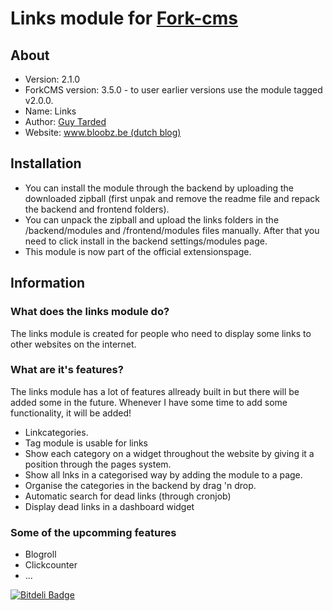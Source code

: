 # Links module for [Fork-cms](http://www.fork-cms.com)

## About
* Version: 2.1.0
* ForkCMS version: 3.5.0 - to user earlier versions use the module tagged v2.0.0.
* Name: Links
* Author: [Guy Tarded](http://www.bloobz.be/contact)
* Website: [www.bloobz.be (dutch blog)](http://www.bloobz.be) 

## Installation
* You can install the module through the backend by uploading the downloaded zipball (first unpak and remove the readme file and repack the backend and frontend folders).
* You can unpack the zipball and upload the links folders in the /backend/modules and /frontend/modules files manually. After that you need to click install in the backend settings/modules page.
* This module is now part of the official extensionspage.

## Information
### What does the links module do?   
The links module is created for people who need to display some links to other websites on the internet.

### What are it's features?
The links module has a lot of features allready built in but there will be added some in the future. Whenever I have some time to add some functionality, it will be added!

* Linkcategories.
* Tag module is usable for links
* Show each category on a widget throughout the website by giving it a position through the pages system.
* Show all lnks in a categorised way by adding the module to a page.
* Organise the categories in the backend by drag 'n drop.
* Automatic search for dead links (through cronjob)
* Display dead links in a dashboard widget

### Some of the upcomming features
* Blogroll
* Clickcounter
* ...


[![Bitdeli Badge](https://d2weczhvl823v0.cloudfront.net/guytarded/forkcms-links-module/trend.png)](https://bitdeli.com/free "Bitdeli Badge")
